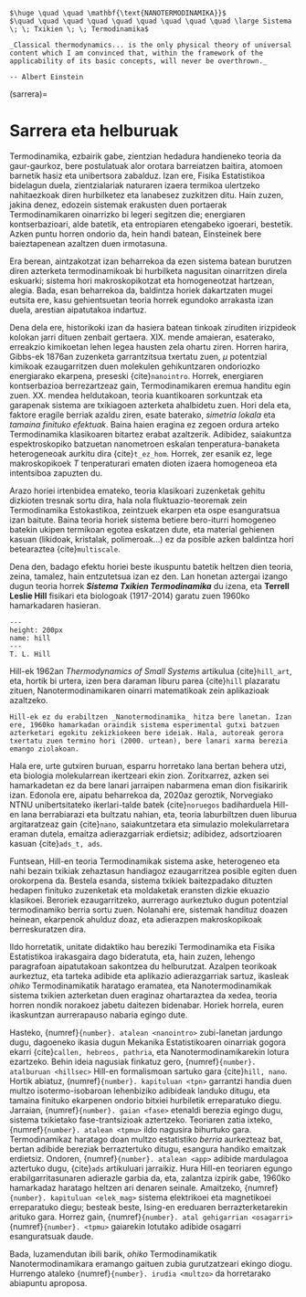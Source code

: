 ```{epigraph}
$\huge \quad \quad \mathbf{\text{NANOTERMODINAMIKA}}$
$\quad \quad \quad \quad \quad \quad \quad \quad \quad \large Sistema \; \; Txikien \; \; Termodinamika$
```

```{epigraph}
_Classical thermodynamics... is the only physical theory of universal content which I am convinced that, within the framework of the applicability of its basic concepts, will never be overthrown._

-- Albert Einstein
```

(sarrera)=
# Sarrera eta helburuak

Termodinamika, ezbairik gabe, zientzian hedadura handieneko teoria da gaur-gaurkoz, bere postulatuak alor orotara barreiatzen baitira, atomoen barnetik hasiz eta unibertsora zabalduz. Izan ere, Fisika Estatistikoa bidelagun duela, zientzialariak naturaren izaera termikoa ulertzeko nahitaezkoak diren hurbilketez eta lanabesez zuzkitzen ditu. Hain zuzen, jakina denez, edozein sistemak erakusten duen portaerak Termodinamikaren oinarrizko bi legeri segitzen die; energiaren kontserbazioari, alde batetik, eta entropiaren etengabeko igoerari, bestetik. Azken puntu horren ondorio da, hein handi batean, Einsteinek bere baieztapenean azaltzen duen irmotasuna.

Era berean, aintzakotzat izan beharrekoa da ezen sistema batean burutzen diren azterketa termodinamikoak bi hurbilketa nagusitan oinarritzen direla eskuarki; sistema hori makroskopikotzat eta homogeneotzat hartzean, alegia. Bada, esan beharrekoa da, baldintza horiek dakartzaten mugei eutsita ere, kasu gehientsuetan teoria horrek egundoko arrakasta izan duela, arestian aipatutakoa indartuz.

Dena dela ere, historikoki izan da hasiera batean tinkoak ziruditen irizpideok kolokan jarri dituen zenbait gertaera. XIX. mende amaieran, esaterako, erreakzio kimikoetan lehen legea hausten zela ohartu ziren. Horren harira, Gibbs-ek 1876an zuzenketa garrantzitsua txertatu zuen, $\mu$ potentzial kimikoak ezaugarritzen duen molekulen gehikuntzaren ondoriozko energiarako ekarpena, preseski {cite}`nanointro`. Horrek, energiaren kontserbazioa berrezartzeaz gain, Termodinamikaren eremua handitu egin zuen. XX. mendea heldutakoan, teoria kuantikoaren sorkuntzak eta garapenak sistema are txikiagoen azterketa ahalbidetu zuen. Hori dela eta, faktore eragile berriak azaldu ziren, esate baterako, _simetria lokala_ eta _tamaina finituko efektuak_. Baina haien eragina ez zegoen ordura arteko Termodinamika klasikoaren bitartez erabat azaltzerik. Adibidez, saiakuntza espektroskopiko batzuetan nanometroen eskalan tenperatura-banaketa heterogeneoak aurkitu dira {cite}`t_ez_hom`. Horrek, zer esanik ez, lege makroskopikoek $T$ tenperaturari ematen dioten izaera homogeneoa eta intentsiboa zapuzten du.

Arazo horiei irtenbidea emateko, teoria klasikoari zuzenketak gehitu dizkioten tresnak sortu dira, hala nola fluktuazio-teoremak zein Termodinamika Estokastikoa, zeintzuek ekarpen eta ospe esanguratsua izan baitute. Baina teoria horiek sistema betiere bero-iturri homogeneo batekin ukipen termikoan egotea eskatzen dute, eta material gehienen kasuan (likidoak, kristalak, polimeroak...) ez da posible azken baldintza hori betearaztea {cite}`multiscale`.

Dena den, badago efektu horiei beste ikuspuntu batetik heltzen dien teoria, zeina, tamalez, hain entzutetsua izan ez den. Lan honetan aztergai izango dugun teoria horrek **_Sistema Txikien Termodinamika_** du izena, eta __Terrell Leslie Hill__ fisikari eta biologoak (1917-2014) garatu zuen 1960ko hamarkadaren hasieran.

```{figure} hill.jpg
---
height: 200px
name: hill
---
T. L. Hill
```

Hill-ek 1962an _Thermodynamics of Small Systems_ artikulua {cite}`hill_art`, eta, hortik bi urtera, izen bera daraman liburu parea {cite}`hill` plazaratu zituen, Nanotermodinamikaren oinarri matematikoak zein aplikazioak azaltzeko.

```{admonition} Oharra
Hill-ek ez du erabiltzen _Nanotermodinamika_ hitza bere lanetan. Izan ere, 1960ko hamarkadan oraindik sistema esperimental gutxi batzuen azterketari egokitu zekizkiokeen bere ideiak. Hala, autoreak gerora txertatu zuen termino hori (2000. urtean), bere lanari xarma berezia emango ziolakoan.
```
Hala ere, urte gutxiren buruan, esparru horretako lana bertan behera utzi, eta biologia molekularrean ikertzeari ekin zion. Zoritxarrez, azken sei hamarkadetan ez da bere lanari jarraipen nabarmena eman dion fisikaririk izan. Edonola ere, aipatu beharrekoa da, 2020az geroztik, Norvegiako NTNU unibertsitateko ikerlari-talde batek {cite}`noruegos` badiharduela Hill-en lana berrabiarazi eta bultzatu nahian, eta, teoria laburbiltzen duen liburua argitaratzeaz gain {cite}`nano`, saiakuntzetara eta simulazio molekularretara eraman dutela, emaitza adierazgarriak erdietsiz; adibidez, adsortzioaren kasuan {cite}`ads_t, ads`.

Funtsean, Hill-en teoria Termodinamikak sistema aske, heterogeneo eta nahi bezain txikiak zehaztasun handiagoz ezaugarritzea posible egiten duen orokorpena da. Bestela esanda, sistema txikiek baitezpadako dituzten hedapen finituko zuzenketak eta moldaketak eransten dizkie ekuazio klasikoei. Beroriek ezaugarritzeko, aurrerago aurkeztuko dugun potentzial termodinamiko berria sortu zuen. Nolanahi ere, sistemak handituz doazen heinean, ekarpenok ahulduz doaz, eta adierazpen makroskopikoak berreskuratzen dira.

Ildo horretatik, unitate didaktiko hau bereziki Termodinamika eta Fisika Estatistikoa irakasgaira dago bideratuta, eta, hain zuzen, lehengo paragrafoan aipatutakoan sakontzea du helburutzat. Azalpen teorikoak aurkeztuz, eta tarteka adibide eta aplikazio adierazgarriak sartuz, ikasleak _ohiko_ Termodinamikatik haratago eramatea, eta Nanotermodinamikak sistema txikien azterketan duen eraginaz ohartaraztea da xedea, teoria horren nondik norakoez jabetu daitezen bidenabar. Horiek horrela, euren ikaskuntzan aurrerapauso nabaria egingo dute.

Hasteko, {numref}`{number}. atalean <nanointro>` zubi-lanetan jardungo dugu, dagoeneko ikasia dugun Mekanika Estatistikoaren oinarriak gogora ekarri {cite}`callen, hebreos, pathria`, eta Nanotermodinamikarekin lotura ezartzeko. Behin ideia nagusiak finkatuz gero, {numref}`{number}. atalburuan <hillsec>` Hill-en  formalismoan sartuko gara {cite}`hill, nano`. Hortik abiatuz, {numref}`{number}. kapituluan <tpn>` garrantzi handia duen multzo isotermo-isobaroan lehenbiziko adibideak landuko ditugu, eta tamaina finituko ekarpenen ondorio bitxiei hurbiletik erreparatuko diegu. Jarraian, {numref}`{number}. gaian <fase>` etenaldi berezia egingo dugu, sistema txikietako fase-trantsizioak aztertzeko. Teoriaren zatia ixteko, {numref}`{number}. atalean <tpmu>` ildo nagusira bihurtuko gara. Termodinamikaz haratago doan multzo estatistiko _berria_ aurkezteaz bat, bertan adibide bereziak berraztertuko ditugu, esangura handiko emaitzak erdietsiz. Ondoren, {numref}`{number}. atalean <app>` adibide mardulagoa aztertuko dugu, {cite}`ads` artikuluari jarraikiz. Hura Hill-en teoriaren egungo erabilgarritasunaren adierazle garbia da, eta, zalantza izpirik gabe, 1960ko hamarkadaz haratago heltzen ari denaren seinale. Amaitzeko, {numref}`{number}. kapituluan <elek_mag>` sistema elektrikoei eta magnetikoei erreparatuko diegu; besteak beste, Ising-en ereduaren berrazterketarekin arituko gara. Horrez gain, {numref}`{number}. atal gehigarrian <osagarri>` {numref}`{number}. <tpmu>` gaiarekin lotutako adibide osagarri esanguratsuak daude.

Bada, luzamendutan ibili barik, _ohiko_ Termodinamikatik Nanotermodinamikara eramango gaituen zubia gurutzatzeari ekingo diogu. Hurrengo ataleko {numref}`{number}. irudia <multzo>` da horretarako abiapuntu aproposa.
